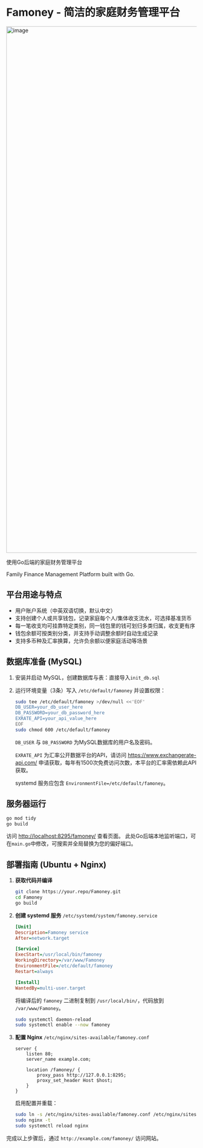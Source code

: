 # Famoney - 简洁的家庭财务管理平台

<img width="1911" height="1392" alt="image" src="https://github.com/user-attachments/assets/48222ca5-4868-4240-9120-4c842537e9e2" />

使用Go后端的家庭财务管理平台

Family Finance Management Platform built with Go.

## 平台用途与特点

- 用户账户系统（中英双语切换，默认中文）
- 支持创建个人或共享钱包，记录家庭每个人/集体收支流水，可选择基准货币
- 每一笔收支均可挂靠特定类别，同一钱包里的钱可划归多类归属，收支更有序
- 钱包余额可按类别分类，并支持手动调整余额时自动生成记录
- 支持多币种及汇率换算，允许负余额以便家庭活动等场景

## 数据库准备 (MySQL)

1. 安装并启动 MySQL，创建数据库与表：直接导入`init_db.sql`

2. 运行环境变量（3条）写入 `/etc/default/famoney` 并设置权限：

   ```bash
   sudo tee /etc/default/famoney >/dev/null <<'EOF'
   DB_USER=your_db_user_here
   DB_PASSWORD=your_db_password_here
   EXRATE_API=your_api_value_here
   EOF
   sudo chmod 600 /etc/default/famoney
   ```

   `DB_USER` 与 `DB_PASSWORD` 为MySQL数据库的用户名及密码。

   `EXRATE_API` 为汇率公开数据平台的API，请访问 https://www.exchangerate-api.com/ 申请获取，每年有1500次免费访问次数，本平台的汇率需依赖此API获取。

   systemd 服务应包含 `EnvironmentFile=/etc/default/famoney`。

## 服务器运行

```bash
go mod tidy
go build
```

访问 <http://localhost:8295/famoney/> 查看页面。
此处Go后端本地监听端口，可在`main.go`中修改，可搜索并全局替换为您的偏好端口。

## 部署指南 (Ubuntu + Nginx)

1. **获取代码并编译**

   ```bash
   git clone https://your.repo/Famoney.git
   cd Famoney
   go build
   ```

2. **创建 systemd 服务** `/etc/systemd/system/famoney.service`

   ```ini
   [Unit]
   Description=Famoney service
   After=network.target

   [Service]
   ExecStart=/usr/local/bin/famoney
   WorkingDirectory=/var/www/Famoney
   EnvironmentFile=/etc/default/famoney
   Restart=always

   [Install]
   WantedBy=multi-user.target
   ```

   将编译后的 `famoney` 二进制复制到 `/usr/local/bin/`，代码放到 `/var/www/Famoney`。

   ```bash
   sudo systemctl daemon-reload
   sudo systemctl enable --now famoney
   ```

3. **配置 Nginx** `/etc/nginx/sites-available/famoney.conf`

   ```nginx
   server {
       listen 80;
       server_name example.com;

       location /famoney/ {
           proxy_pass http://127.0.0.1:8295;
           proxy_set_header Host $host;
       }
   }
   ```

   启用配置并重载：

   ```bash
   sudo ln -s /etc/nginx/sites-available/famoney.conf /etc/nginx/sites-enabled/
   sudo nginx -t
   sudo systemctl reload nginx
   ```

完成以上步骤后，通过 `http://example.com/famoney/` 访问网站。

